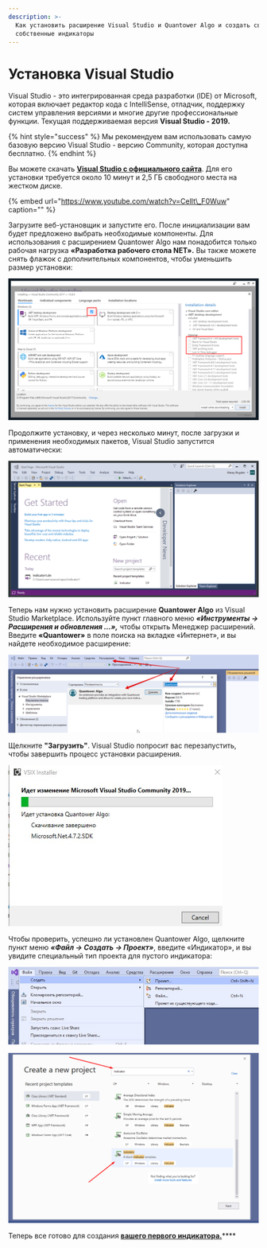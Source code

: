 ```yaml
---
description: >-
  Как установить расширение Visual Studio и Quantower Algo и создать свои
  собственные индикаторы
---
```


# Установка Visual Studio

Visual Studio - это интегрированная среда разработки \(IDE\) от Microsoft, которая включает редактор кода с IntelliSense, отладчик, поддержку систем управления версиями и многие другие профессиональные функции. Текущая поддерживаемая версия **Visual Studio - 2019.**

{% hint style="success" %}
Мы рекомендуем вам использовать самую базовую версию Visual Studio - версию Community, которая доступна бесплатно.
{% endhint %}

Вы можете скачать [**Visual Studio с официального сайта**](https://visualstudio.microsoft.com/ru/thank-you-downloading-visual-studio/?sku=Community&rel=16). Для его установки требуется около 10 минут и 2,5 ГБ свободного места на жестком диске.

{% embed url="https://www.youtube.com/watch?v=CelIt\_F0Wuw" caption="" %}

Загрузите веб-установщик и запустите его. После инициализации вам будет предложено выбрать необходимые компоненты. Для использования с расширением Quantower Algo нам понадобится только рабочая нагрузка **«Разработка рабочего стола NET».** Вы также можете снять флажок с дополнительных компонентов, чтобы уменьшить размер установки:

![&#x41C;&#x438;&#x43D;&#x438;&#x43C;&#x430;&#x43B;&#x44C;&#x43D;&#x430;&#x44F; &#x43D;&#x435;&#x43E;&#x431;&#x445;&#x43E;&#x434;&#x438;&#x43C;&#x430;&#x44F; &#x443;&#x441;&#x442;&#x430;&#x43D;&#x43E;&#x432;&#x43A;&#x430;](../.gitbook/assets/screenshot_1dd.png)

Продолжите установку, и через несколько минут, после загрузки и применения необходимых пакетов, Visual Studio запустится автоматически:

![&#x41F;&#x440;&#x435;&#x434;&#x441;&#x442;&#x430;&#x432;&#x43B;&#x435;&#x43D;&#x438;&#x435; Visual Studio 2019 &#x43F;&#x43E; &#x443;&#x43C;&#x43E;&#x43B;&#x447;&#x430;&#x43D;&#x438;&#x44E;](../.gitbook/assets/default-view-of-visual-studio.png)

Теперь нам нужно установить расширение **Quantower Algo** из Visual Studio Marketplace. Используйте пункт главного меню _**«Инструменты -&gt; Расширения и обновления ...»,**_ чтобы открыть Менеджер расширений. Введите **«Quantower»** в поле поиска на вкладке «Интернет», и вы найдете необходимое расширение:

![](../.gitbook/assets/upravlenie-rasshireniyami.png)

Щелкните **"Загрузить"**. Visual Studio попросит вас перезапустить, чтобы завершить процесс установки расширения.

![](../.gitbook/assets/idet-ustanovka-quantower.jpg)

Чтобы проверить, успешно ли установлен Quantower Algo, щелкните пункт меню _**«Файл -&gt; Создать -&gt; Проект»**_, введите «Индикатор», и вы увидите специальный тип проекта для пустого индикатора:

![ &#x424;&#x430;&#x439;&#x43B; -&amp;gt; &#x421;&#x43E;&#x437;&#x434;&#x430;&#x442;&#x44C; -&amp;gt; &#x41F;&#x440;&#x43E;&#x435;&#x43A;&#x442;](../.gitbook/assets/sozdat-proekt.jpg)



![&#x41E;&#x43A;&#x43D;&#x43E; &#x43D;&#x43E;&#x432;&#x43E;&#x433;&#x43E; &#x43F;&#x440;&#x43E;&#x435;&#x43A;&#x442;&#x430;](../.gitbook/assets/image%20%2854%29.png)

Теперь все готово для создания [**вашего первого индикатора.**](https://app.gitbook.com/@quantower/s/quantower-ru/~/drafts/-MbWdSvrjFLRXlV514IW/quantower-algo/simple-indicator)\*\*\*\*

